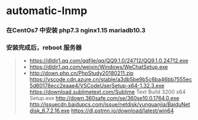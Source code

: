 # automatic-lnmp


### 在CentOs7 中安装 php7.3 nginx1.15 mariadb10.3 

### 安装完成后，reboot 服务器



>* https://dldir1.qq.com/qqfile/qq/QQ9.1.0/24712/QQ9.1.0.24712.exe
>* https://dldir1.qq.com/weixin/Windows/WeChatSetup.exe
>* http://down.php.cn/PhpStudy20180211.zip
https://vscode.cdn.azure.cn/stable/a3db5be9b5c6ba46bb7555ec5d60178ecc2eaae4/VSCodeUserSetup-x64-1.32.3.exe
https://download.sublimetext.com/Sublime Text Build 3200 x64 Setup.exe
http://down.360safe.com/se/360se10.0.1764.0.exe
http://issuecdn.baidupcs.com/issue/netdisk/yunguanjia/BaiduNetdisk_6.7.2.16.exe
https://dl.pstmn.io/download/latest/win64
